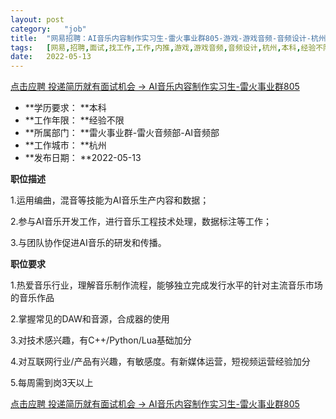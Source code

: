 ```yaml
---
layout:	post
category:	"job"
title:	"网易招聘：AI音乐内容制作实习生-雷火事业群805-游戏-游戏音频-音频设计-杭州本科经验不限"
tags:	[网易,招聘,面试,找工作,工作,内推,游戏,游戏音频,音频设计,杭州,本科,经验不限]
date:	2022-05-13
---
```


[点击应聘 投递简历就有面试机会 ->  AI音乐内容制作实习生-雷火事业群805](http://mobile.bole.netease.com/bole/boleDetail?id=40231&employeeId=346f03c3cda5f04c&key=all)



- **学历要求： **本科
- **工作年限： **经验不限
- **所属部门： **雷火事业群-雷火音频部-AI音频部
- **工作城市： **杭州
- **发布日期： **2022-05-13



**职位描述**

1.运用编曲，混音等技能为AI音乐生产内容和数据；

2.参与AI音乐开发工作，进行音乐工程技术处理，数据标注等工作；

3.与团队协作促进AI音乐的研发和传播。



**职位要求**

1.热爱音乐行业，理解音乐制作流程，能够独立完成发行水平的针对主流音乐市场的音乐作品

2.掌握常见的DAW和音源，合成器的使用

3.对技术感兴趣，有C++/Python/Lua基础加分

4.对互联网行业/产品有兴趣，有敏感度。有新媒体运营，短视频运营经验加分

5.每周需到岗3天以上



[点击应聘 投递简历就有面试机会 ->  AI音乐内容制作实习生-雷火事业群805](http://mobile.bole.netease.com/bole/boleDetail?id=40231&employeeId=346f03c3cda5f04c&key=all)
